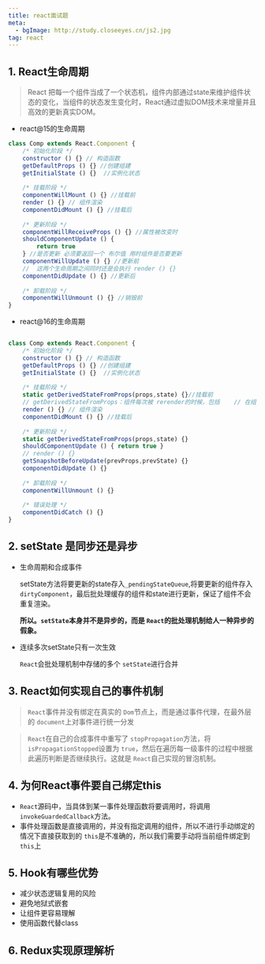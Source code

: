 ```yaml
---
title: react面试题
meta: 
  - bgImage: http://study.closeeyes.cn/js2.jpg
tag: react
---
```


## 1. React生命周期

> React 把每一个组件当成了一个状态机，组件内部通过state来维护组件状态的变化，当组件的状态发生变化时，React通过虚拟DOM技术来增量并且高效的更新真实DOM。

- react@15的生命周期

```js
class Comp extends React.Component {
    /* 初始化阶段 */
    constructor () {} // 构造函数
	getDefaultProps () {} //创建组建
    getInitialState () {}  //实例化状态
	
    /* 挂载阶段 */
    componentWillMount () {} //挂载前
    render () {} // 组件渲染
    componentDidMount () {} //挂载后
	
    /* 更新阶段 */
    componentWillReceiveProps () {} //属性被改变时
    shouldComponentUpdate () {
        return true
    } //是否更新 必须要返回一个 布尔值 用时组件是否要更新
    componentWillUpdate () {} //更新前
    //  这两个生命周期之间同时还是会执行 render () {}
    componentDidUpdate () {} //更新后
	
    /* 卸载阶段 */
    componentWillUnmount () {} //销毁前
}
```

- react@16的生命周期

```js

class Comp extends React.Component {
    /* 初始化阶段 */
    constructor () {} // 构造函数
	getDefaultProps () {} //创建组建
    getInitialState () {}  //实例化状态
    
    /* 挂载阶段 */
    static getDerivedStateFromProps(props,state) {}//挂载前
    // getDerivedStateFromProps：组件每次被 rerender的时候，包括	// 在组件构建之后(虚拟 dom之后，实际 dom挂载之前)，每次获取新的       // props或state之后；每次接收新的props之后都会返回一个对象作为新     // 的 state，返回null则说明不需要更新 state；配合                 // componentDidUpdate，可以覆盖componentWillReceiveProps的所有用法
    render () {} // 组件渲染
    componentDidMount () {} //挂载后
    
    /* 更新阶段 */
    static getDerivedStateFromProps(props,state) {}
    shouldComponentUpdate () { return true }
    // render () {}
    getSnapshotBeforeUpdate(prevProps,prevState) {}
    componentDidUpdate () {}
    
    /* 卸载阶段 */
    componentWillUnmount () {}
    
    /* 错误处理 */
    componentDidCatch () {}
}
```

## 2. setState 是同步还是异步

- 生命周期和合成事件

  setState方法将要更新的state存入`_pendingStateQueue`,将要更新的组件存入`dirtyComponent`，最后批处理缓存的组件和state进行更新，保证了组件不会重复渲染。

  **所以。`setState`本身并不是异步的，而是 `React`的批处理机制给人一种异步的假象。**

- 连续多次setState只有一次生效

  `React`会批处理机制中存储的多个 `setState`进行合并

## 3. React如何实现自己的事件机制

> `React`事件并没有绑定在真实的 `Dom`节点上，而是通过事件代理，在最外层的 `document`上对事件进行统一分发



> `React`在自己的合成事件中重写了 `stopPropagation`方法，将 `isPropagationStopped`设置为 `true`，然后在遍历每一级事件的过程中根据此遍历判断是否继续执行。这就是 `React`自己实现的冒泡机制。

## 4. 为何React事件要自己绑定this

- `React`源码中，当具体到某一事件处理函数将要调用时，将调用 `invokeGuardedCallback`方法。
- 事件处理函数是直接调用的，并没有指定调用的组件，所以不进行手动绑定的情况下直接获取到的 `this`是不准确的，所以我们需要手动将当前组件绑定到 `this`上

## 5. Hook有哪些优势

- 减少状态逻辑复用的风险
- 避免地狱式嵌套
- 让组件更容易理解
- 使用函数代替class

## 6. Redux实现原理解析

